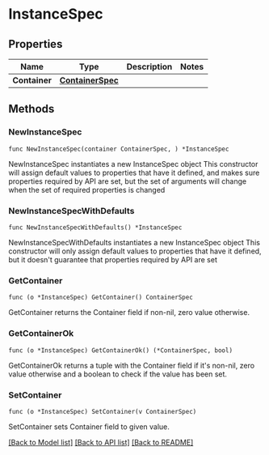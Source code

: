 # InstanceSpec

## Properties

Name | Type | Description | Notes
------------ | ------------- | ------------- | -------------
**Container** | [**ContainerSpec**](ContainerSpec.md) |  | 

## Methods

### NewInstanceSpec

`func NewInstanceSpec(container ContainerSpec, ) *InstanceSpec`

NewInstanceSpec instantiates a new InstanceSpec object
This constructor will assign default values to properties that have it defined,
and makes sure properties required by API are set, but the set of arguments
will change when the set of required properties is changed

### NewInstanceSpecWithDefaults

`func NewInstanceSpecWithDefaults() *InstanceSpec`

NewInstanceSpecWithDefaults instantiates a new InstanceSpec object
This constructor will only assign default values to properties that have it defined,
but it doesn't guarantee that properties required by API are set

### GetContainer

`func (o *InstanceSpec) GetContainer() ContainerSpec`

GetContainer returns the Container field if non-nil, zero value otherwise.

### GetContainerOk

`func (o *InstanceSpec) GetContainerOk() (*ContainerSpec, bool)`

GetContainerOk returns a tuple with the Container field if it's non-nil, zero value otherwise
and a boolean to check if the value has been set.

### SetContainer

`func (o *InstanceSpec) SetContainer(v ContainerSpec)`

SetContainer sets Container field to given value.



[[Back to Model list]](../README.md#documentation-for-models) [[Back to API list]](../README.md#documentation-for-api-endpoints) [[Back to README]](../README.md)


